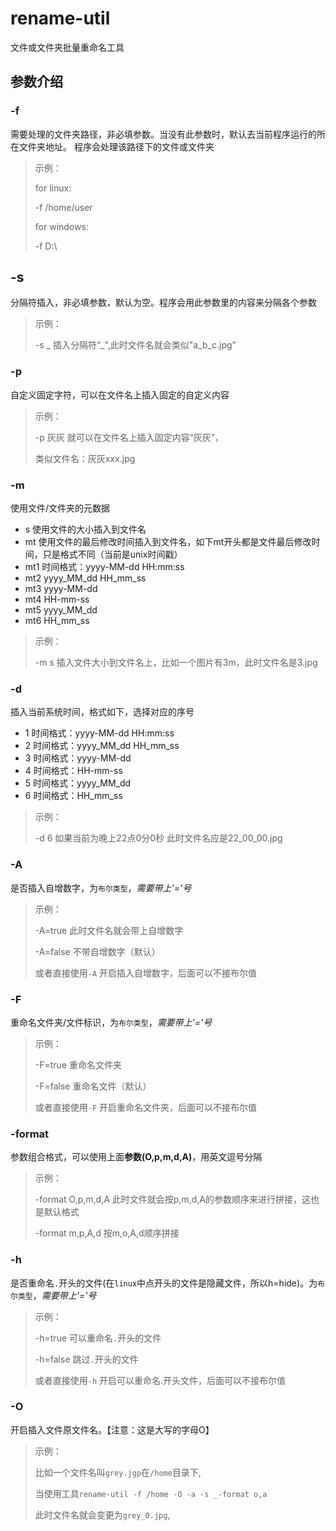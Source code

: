 # rename-util
文件或文件夹批量重命名工具

## 参数介绍
### -f
需要处理的文件夹路径，非必填参数。当没有此参数时，默认去当前程序运行的所在文件夹地址。
程序会处理该路径下的文件或文件夹

> 示例：
> 
> for linux:
>  
>    -f /home/user
>
> for windows:
>
>   -f D:\

## -s

分隔符插入，非必填参数，默认为空。程序会用此参数里的内容来分隔各个参数

> 示例：
>
> -s _	插入分隔符“_",此时文件名就会类似"a_b_c.jpg"

### -p

自定义固定字符，可以在文件名上插入固定的自定义内容

> 示例：
>
> -p 灰灰	就可以在文件名上插入固定内容“灰灰”，
>
> 类似文件名：灰灰xxx.jpg

### -m

使用文件/文件夹的元数据

- s	   使用文件的大小插入到文件名
- mt    使用文件的最后修改时间插入到文件名，如下mt开头都是文件最后修改时间，只是格式不同（当前是unix时间戳）
- mt1   时间格式：yyyy-MM-dd HH:mm:ss
- mt2    yyyy_MM_dd HH_mm_ss
- mt3    yyyy-MM-dd
- mt4    HH-mm-ss
- mt5    yyyy_MM_dd
- mt6    HH_mm_ss

> 示例：
>
> -m s    插入文件大小到文件名上，比如一个图片有3m，此时文件名是3.jpg

### -d

插入当前系统时间，格式如下，选择对应的序号

- 1   时间格式：yyyy-MM-dd HH:mm:ss
- 2   时间格式：yyyy_MM_dd HH_mm_ss
- 3   时间格式：yyyy-MM-dd
- 4   时间格式：HH-mm-ss
- 5   时间格式：yyyy_MM_dd
- 6   时间格式：HH_mm_ss

> 示例：
>
> -d 6    如果当前为晚上22点0分0秒  此时文件名应是22_00_00.jpg

### -A

是否插入自增数字，为`布尔类型`，*需要带上'='号*

> 示例：
>
> -A=true	此时文件名就会带上自增数字
>
> -A=false    不带自增数字（默认）
>
> 或者直接使用`-A` 开启插入自增数字，后面可以不接布尔值

### -F

重命名文件夹/文件标识，为`布尔类型`，*需要带上'='号*

> 示例：
>
> -F=true    重命名文件夹
>
> -F=false    重命名文件（默认）
>
>或者直接使用`-F` 开启重命名文件夹，后面可以不接布尔值

### -format

参数组合格式，可以使用上面**参数(O,p,m,d,A)**，用英文逗号分隔

> 示例：
>
> -format O,p,m,d,A   此时文件就会按p,m,d,A的参数顺序来进行拼接，这也是默认格式
>
> -format m,p,A,d    按m,o,A,d顺序拼接

### -h

是否重命名`.`开头的文件(在`linux`中点开头的文件是隐藏文件，所以h=hide)。为`布尔类型`，*需要带上'='号*

> 示例：
>
> -h=true    可以重命名`.`开头的文件
>
> -h=false    跳过`.`开头的文件
>
> 或者直接使用`-h` 开启可以重命名.开头文件，后面可以不接布尔值
>
### -O
开启插入文件原文件名。【注意：这是大写的字母O】
> 示例：
>
>比如一个文件名叫`grey.jgp`在`/home`目录下,
>
>当使用工具`rename-util -f /home -O -a -s _-format o,a`
>
>此时文件名就会变更为`grey_0.jpg`,